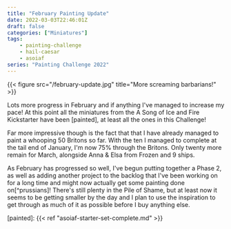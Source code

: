 ```yaml
---
title: "February Painting Update"
date: 2022-03-03T22:46:01Z
draft: false
categories: ["Miniatures"]
tags:
    - painting-challenge
    - hail-caesar
    - asoiaf
series: "Painting Challenge 2022"
---
```


{{< figure src="/february-update.jpg" title="More screaming barbarians!" >}}

Lots more progress in February and if anything I've managed to increase my pace! At this point all the miniatures from the A Song of Ice and Fire Kickstarter have been [painted], at least all the ones in this Challenge!

Far more impressive though is the fact that that I have already managed to paint a whooping 50 Britons so far. With the ten I managed to complete at the tail end of January, I'm now 75% through the Britons. Only twenty more remain for March, alongside Anna & Elsa from Frozen and 9 ships.

As February has progressed so well, I've begun putting together a Phase 2, as well as adding another project to the backlog that I've been working on for a long time and might now actually get some painting done on[^prussians]! There's still plenty in the Pile of Shame, but at least now it seems to be getting smaller by the day and I plan to use the inspiration to get through as much of it as possible before I buy anything else.

[painted]: {{< ref "asoiaf-starter-set-complete.md" >}}

[^prussinas]: Psst! Prussians...
